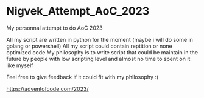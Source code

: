 # Nigvek_Attempt_AoC_2023
My personnal attempt to do AoC 2023

All my script are written in python for the moment (maybe i will do some in golang or powershell)
All my script could contain reptition or none optimized code
My philosophy is to write script that could be maintain in the future by people with low scripting level and almost no time to spent on it like myself

Feel free to give feedback if it could fit with my philosophy :)

https://adventofcode.com/2023/
